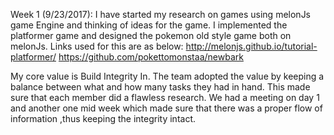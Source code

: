 Week 1 (9/23/2017): I have started my research on games using melonJs game Engine and thinking of ideas for the game. I implemented the platformer game and designed the pokemon old style game both on melonJs. Links used for this are as below: http://melonjs.github.io/tutorial-platformer/ https://github.com/pokettomonstaa/newbark

My core value is Build Integrity In. The team adopted the value by keeping a balance between what and how many tasks they had in hand. This made sure that each member did a flawless research. We had a meeting on day 1 and another one mid week which made sure that there was a proper flow of information ,thus keeping the integrity intact.
